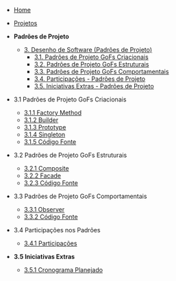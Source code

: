 <!-- docs/_sidebar.md -->

- [Home](/docs)
- [Projetos](/docs/Projeto/Projeto.md)

- **Padrões de Projeto**
  - [3. Desenho de Software (Padrões de Projeto)](/PadroesDeProjeto/3.PadroesDeProjeto.md)
    - [3.1. Padrões de Projeto GoFs Criacionais](/PadroesDeProjeto/3.1.GoFsCriacionais.md)
    - [3.2. Padrões de Projeto GoFs Estruturais](/PadroesDeProjeto/3.2.GoFsEstruturais.md)
    - [3.3. Padrões de Projeto GoFs Comportamentais](/PadroesDeProjeto/3.3.GoFsComportamentais.md)
    - [3.4. Participações - Padrões de Projeto](/PadroesDeProjeto/3.4.ParticipacoesPadroes.md)
    - [3.5. Iniciativas Extras - Padrões de Projeto](/PadroesDeProjeto/3.5.IniciativasExtras.md)
   
- 3.1 Padrões de Projeto GoFs Criacionais
    - [3.1.1 Factory Method](/PadroesDeProjeto/GoFsCriacionais/FactoryMethod.md)
    - [3.1.2 Builder](/PadroesDeProjeto/GoFsCriacionais/Builder.md)
    - [3.1.3 Prototype](/PadroesDeProjeto/GoFsCriacionais/Prototype.md)
    - [3.1.4 Singleton](/PadroesDeProjeto/GoFsCriacionais/Singleton.md)
    - [3.1.5 Código Fonte](/PadroesDeProjeto/GoFsCriacionais/CriacionalCodigoHospedado.md)
 

- 3.2 Padrões de Projeto GoFs Estruturais
    - [3.2.1 Composite](/PadroesDeProjeto/GoFsEstruturais/Composite.md)
    - [3.2.2 Facade](/PadroesDeProjeto/GoFsEstruturais/Facade.md)
    - [3.2.3 Código Fonte](/PadroesDeProjeto/GoFsEstruturais/EstruturaCodigoFonte.md)
   
- 3.3 Padrões de Projeto GoFs Comportamentais
    - [3.3.1 Observer](/PadroesDeProjeto/GoFsComportamentais/Observer.md)
    - [3.3.2 Código Fonte](/PadroesDeProjeto/GoFsComportamentais/ComportamentalCodigoFonte.md)

- 3.4 Participações nos Padrões
  - [3.4.1 Participações](/PadroesDeProjeto/ParticipacoesPadroes/ParticipacoesPadroes.md)
    

- **3.5 Iniciativas Extras** 
  - [3.5.1 Cronograma Planejado](/PadroesDeProjeto/IniciativasExtras/CronogramaPlanejado.md)
